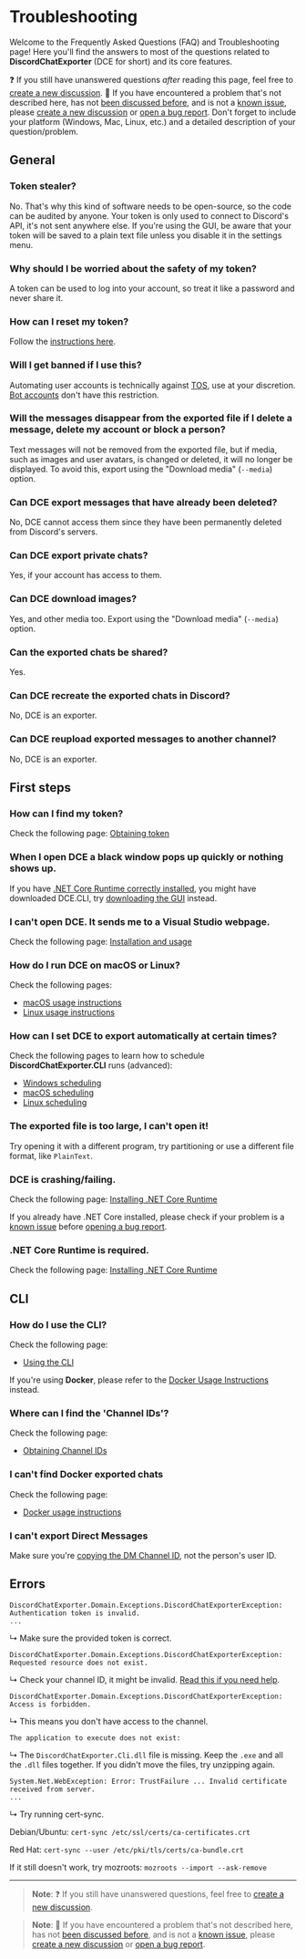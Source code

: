 # Troubleshooting

Welcome to the Frequently Asked Questions (FAQ) and Troubleshooting page!
Here you'll find the answers to most of the questions related to **DiscordChatExporter** (DCE for short) and its core features.

❓ If you still have unanswered questions _after_ reading this page, feel free to [create a new discussion](https://github.com/Tyrrrz/DiscordChatExporter/discussions/new).
🐞 If you have encountered a problem that's not described here, has not [been discussed before](https://github.com/Tyrrrz/DiscordChatExporter/discussions), and is not a [known issue](https://github.com/Tyrrrz/DiscordChatExporter/issues?q=is%3Aissue), please [create a new discussion](https://github.com/Tyrrrz/DiscordChatExporter/discussions/new) or [open a bug report](https://github.com/Tyrrrz/DiscordChatExporter/issues/new).
Don't forget to include your platform (Windows, Mac, Linux, etc.) and a detailed description of your question/problem.

## General

### Token stealer?

No. That's why this kind of software needs to be open-source, so the code can be audited by anyone.
Your token is only used to connect to Discord's API, it's not sent anywhere else.
If you're using the GUI, be aware that your token will be saved to a plain text file unless you disable it in the settings menu.

### Why should I be worried about the safety of my token?

A token can be used to log into your account, so treat it like a password and never share it.

### How can I reset my token?

Follow the [instructions here](https://github.com/Tyrrrz/DiscordChatExporter/blob/master/.docs/Token-and-IDs.md).

### Will I get banned if I use this?

Automating user accounts is technically against [TOS](https://discord.com/terms), use at your discretion. [Bot accounts](https://discord.com/developers/docs/topics/oauth2#bots) don't have this restriction.

### Will the messages disappear from the exported file if I delete a message, delete my account or block a person?

Text messages will not be removed from the exported file, but if media, such as images and user avatars, is changed or deleted, it will no longer be displayed. To avoid this, export using the "Download media" (`--media`) option.

### Can DCE export messages that have already been deleted?

No, DCE cannot access them since they have been permanently deleted from Discord's servers.

### Can DCE export private chats?

Yes, if your account has access to them.

### Can DCE download images?

Yes, and other media too. Export using the "Download media" (`--media`) option.

### Can the exported chats be shared?

Yes.

### Can DCE recreate the exported chats in Discord?

No, DCE is an exporter.

### Can DCE reupload exported messages to another channel?

No, DCE is an exporter.

## First steps

### How can I find my token?

Check the following page: [Obtaining token](https://github.com/Tyrrrz/DiscordChatExporter/blob/master/.docs/Token-and-IDs.md)

### When I open DCE a black window pops up quickly or nothing shows up.

If you have [.NET Core Runtime correctly installed](https://github.com/Tyrrrz/DiscordChatExporter/blob/master/.docs/Dotnet.md), you might have downloaded DCE.CLI, try [downloading the GUI](https://github.com/Tyrrrz/DiscordChatExporter/blob/master/.docs/Getting-started.md#gui-or-cli) instead.

### I can't open DCE. It sends me to a Visual Studio webpage.

Check the following page:
[Installation and usage](https://github.com/Tyrrrz/DiscordChatExporter/blob/master/.docs/Readme.md#installation--usage)

### How do I run DCE on macOS or Linux?

Check the following pages:

- [macOS usage instructions](https://github.com/Tyrrrz/DiscordChatExporter/blob/master/.docs/MacOS.md)
- [Linux usage instructions](https://github.com/Tyrrrz/DiscordChatExporter/blob/master/.docs/Linux.md)

### How can I set DCE to export automatically at certain times?

Check the following pages to learn how to schedule **DiscordChatExporter.CLI** runs (advanced):

- [Windows scheduling](https://github.com/Tyrrrz/DiscordChatExporter/blob/master/.docs/scheduling-windows.md)
- [macOS scheduling](https://github.com/Tyrrrz/DiscordChatExporter/blob/master/.docs/scheduling-MacOS.md)
- [Linux scheduling](https://github.com/Tyrrrz/DiscordChatExporter/blob/master/.docs/scheduling-Linux.md)

### The exported file is too large, I can't open it!

Try opening it with a different program, try partitioning or use a different file format, like `PlainText`.

### DCE is crashing/failing.

Check the following page: [Installing .NET Core Runtime](https://github.com/Tyrrrz/DiscordChatExporter/blob/master/.docs/Dotnet.md)

If you already have .NET Core installed, please check if your problem is a [known issue](https://github.com/Tyrrrz/DiscordChatExporter/issues?q=is%3Aissue) before [opening a bug report](https://github.com/Tyrrrz/DiscordChatExporter/issues/new).

### .NET Core Runtime is required.

Check the following page: [Installing .NET Core Runtime](https://github.com/Tyrrrz/DiscordChatExporter/blob/master/.docs/Dotnet.md)

## CLI

### How do I use the CLI?

Check the following page:

- [Using the CLI](https://github.com/Tyrrrz/DiscordChatExporter/blob/master/.docs/Getting-started.md#using-the-cli)

If you're using **Docker**, please refer to the [Docker Usage Instructions](https://github.com/Tyrrrz/DiscordChatExporter/blob/master/.docs/Docker.md) instead.

### Where can I find the 'Channel IDs'?

Check the following page:

- [Obtaining Channel IDs](https://github.com/Tyrrrz/DiscordChatExporter/blob/master/.docs/Token-and-IDs.md)

### I can't find Docker exported chats

Check the following page:

- [Docker usage instructions](https://github.com/Tyrrrz/DiscordChatExporter/blob/master/.docs/docker)

### I can't export Direct Messages

Make sure you're [copying the DM Channel ID](https://github.com/Tyrrrz/DiscordChatExporter/blob/master/.docs/Token-and-IDs.md#how-to-get-a-direct-message-channel-id), not the person's user ID.

## Errors

```
DiscordChatExporter.Domain.Exceptions.DiscordChatExporterException: Authentication token is invalid.
...
```

↳ Make sure the provided token is correct.

```
DiscordChatExporter.Domain.Exceptions.DiscordChatExporterException: Requested resource does not exist.
```

↳ Check your channel ID, it might be invalid. [Read this if you need help](https://github.com/Tyrrrz/DiscordChatExporter/blob/master/.docs/Token-and-IDs.md).

```
DiscordChatExporter.Domain.Exceptions.DiscordChatExporterException: Access is forbidden.
```

↳ This means you don't have access to the channel.

```
The application to execute does not exist:
```

↳ The `DiscordChatExporter.Cli.dll` file is missing. Keep the `.exe` and all the `.dll` files together. If you didn't move the files, try unzipping again.

```
System.Net.WebException: Error: TrustFailure ... Invalid certificate received from server.
...
```

↳ Try running cert-sync.

Debian/Ubuntu: `cert-sync /etc/ssl/certs/ca-certificates.crt`

Red Hat: `cert-sync --user /etc/pki/tls/certs/ca-bundle.crt`

If it still doesn't work, try mozroots: `mozroots --import --ask-remove`

---

> **Note**:
> ❓ If you still have unanswered questions, feel free to [create a new discussion](https://github.com/Tyrrrz/DiscordChatExporter/discussions/new).

> **Note**:
> 🐞 If you have encountered a problem that's not described here, has not [been discussed before](https://github.com/Tyrrrz/DiscordChatExporter/discussions), and is not a [known issue](https://github.com/Tyrrrz/DiscordChatExporter/issues?q=is%3Aissue), please [create a new discussion](https://github.com/Tyrrrz/DiscordChatExporter/discussions/new) or [open a bug report](https://github.com/Tyrrrz/DiscordChatExporter/issues/new).

